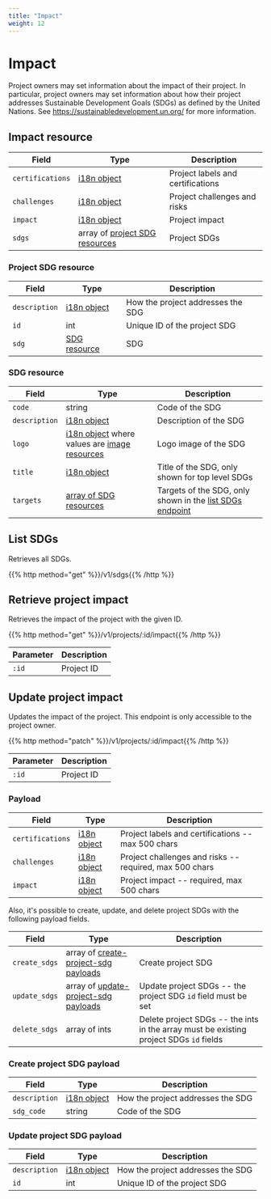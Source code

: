```yaml
---
title: "Impact"
weight: 12
---
```


# Impact

Project owners may set information about the impact of their project. In particular, project owners may set information about how their project addresses Sustainable Development Goals (SDGs) as defined by the United Nations. See https://sustainabledevelopment.un.org/ for more information.

## Impact resource

| Field            | Type                                                    | Description                       |
| ---------------- | ------------------------------------------------------- | --------------------------------- |
| `certifications` | [i18n object](#i18n)                                    | Project labels and certifications |
| `challenges`     | [i18n object](#i18n)                                    | Project challenges and risks      |
| `impact`         | [i18n object](#i18n)                                    | Project impact                    |
| `sdgs`           | array of [project SDG resources](#project-sdg-resource) | Project SDGs                      |

### Project SDG resource

| Field         | Type                          | Description                       |
| ------------- | ----------------------------- | --------------------------------- |
| `description` | [i18n object](#i18n)          | How the project addresses the SDG |
| `id`          | int                           | Unique ID of the project SDG      |
| `sdg`         | [SDG resource](#sdg-resource) | SDG                               |

### SDG resource

| Field         | Type                                                            | Description                                                            |
| ------------- | --------------------------------------------------------------- | ---------------------------------------------------------------------- |
| `code`        | string                                                          | Code of the SDG                                                        |
| `description` | [i18n object](#i18n)                                            | Description of the SDG                                                 |
| `logo`        | [i18n object](#i18n) where values are [image resources](#image) | Logo image of the SDG                                                  |
| `title`       | [i18n object](#i18n)                                            | Title of the SDG, only shown for top level SDGs                        |
| `targets`     | [array of SDG resources](#sdg-resource)                         | Targets of the SDG, only shown in the [list SDGs endpoint](#list-sdgs) |

## List SDGs

Retrieves all SDGs.

{{% http method="get" %}}/v1/sdgs{{% /http %}}

## Retrieve project impact

Retrieves the impact of the project with the given ID.

{{% http method="get" %}}/v1/projects/:id/impact{{% /http %}}

| Parameter | Description |
| --------- | ----------- |
| `:id`     | Project ID  |

## Update project impact

Updates the impact of the project. This endpoint is only accessible to the project owner.

{{% http method="patch" %}}/v1/projects/:id/impact{{% /http %}}

| Parameter | Description |
| --------- | ----------- |
| `:id`     | Project ID  |

### Payload

| Field            | Type                 | Description                                             |
| ---------------- | -------------------- | ------------------------------------------------------- |
| `certifications` | [i18n object](#i18n) | Project labels and certifications -- max 500 chars      |
| `challenges`     | [i18n object](#i18n) | Project challenges and risks -- required, max 500 chars |
| `impact`         | [i18n object](#i18n) | Project impact -- required, max 500 chars               |

Also, it's possible to create, update, and delete project SDGs with the following payload fields.

| Field         | Type                                                                | Description                                                                            |
| ------------- | ------------------------------------------------------------------- | -------------------------------------------------------------------------------------- |
| `create_sdgs` | array of [create-project-sdg payloads](#create-project-sdg-payload) | Create project SDG                                                                     |
| `update_sdgs` | array of [update-project-sdg payloads](#update-project-sdg-payload) | Update project SDGs -- the project SDG `id` field must be set                          |
| `delete_sdgs` | array of ints                                                       | Delete project SDGs -- the ints in the array must be existing project SDGs `id` fields |

### Create project SDG payload

| Field         | Type                 | Description                       |
| ------------- | -------------------- | --------------------------------- |
| `description` | [i18n object](#i18n) | How the project addresses the SDG |
| `sdg_code`    | string               | Code of the SDG                   |

### Update project SDG payload

| Field         | Type                 | Description                       |
| ------------- | -------------------- | --------------------------------- |
| `description` | [i18n object](#i18n) | How the project addresses the SDG |
| `id`          | int                  | Unique ID of the project SDG      |
